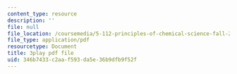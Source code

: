 ```yaml
---
content_type: resource
description: ''
file: null
file_location: /coursemedia/5-112-principles-of-chemical-science-fall-2005/346b7433c2aaf593da5e36b9dfb9f52f_UqQRXRtvM9o.pdf
file_type: application/pdf
resourcetype: Document
title: 3play pdf file
uid: 346b7433-c2aa-f593-da5e-36b9dfb9f52f
---
```

